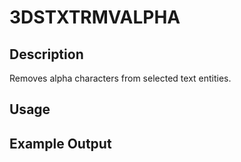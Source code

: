 # 3DSTXTRMVALPHA

## Description

Removes alpha characters from selected text entities.

## Usage

## Example Output
```
```

